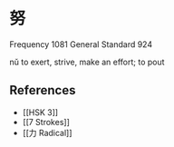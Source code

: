 # 努
Frequency 1081
General Standard 924

nǔ
to exert, strive, make an effort; to pout

## References
- [[HSK 3]]
- [[7 Strokes]]
- [[力 Radical]]